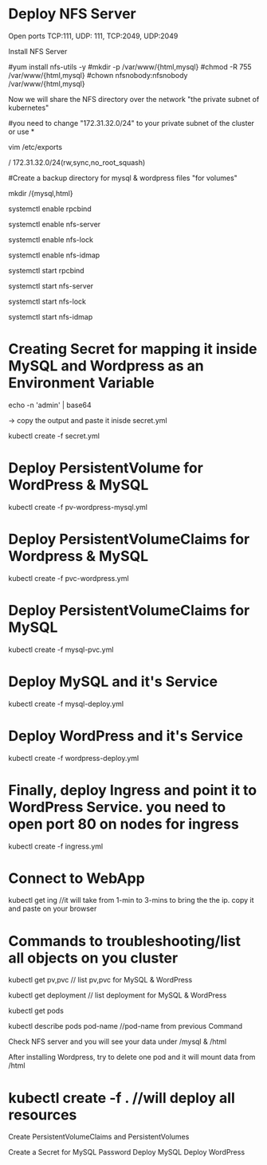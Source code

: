 # Deploy NFS Server
Open ports TCP:111, UDP: 111, TCP:2049, UDP:2049

Install NFS Server

#yum install nfs-utils -y
#mkdir -p /var/www/{html,mysql}
#chmod  -R 755 /var/www/{html,mysql}
#chown nfsnobody:nfsnobody /var/www/{html,mysql}


Now we will share the NFS directory over the network "the private subnet of kubernetes"

#you need to change "172.31.32.0/24" to your private subnet of the cluster or use *

vim /etc/exports

  / 172.31.32.0/24(rw,sync,no_root_squash)

#Create a backup directory for mysql & wordpress files "for volumes"

  mkdir /{mysql,html}


systemctl enable rpcbind

systemctl enable nfs-server

systemctl enable nfs-lock

systemctl enable nfs-idmap

systemctl start rpcbind

systemctl start nfs-server

systemctl start nfs-lock

systemctl start nfs-idmap



# Creating Secret for mapping it inside MySQL and Wordpress as an Environment Variable

echo -n 'admin' | base64

-> copy the output and paste it inisde secret.yml

kubectl create -f secret.yml


# Deploy PersistentVolume for WordPress & MySQL

kubectl create -f pv-wordpress-mysql.yml


# Deploy PersistentVolumeClaims for Wordpress & MySQL

kubectl create -f pvc-wordpress.yml


# Deploy PersistentVolumeClaims for MySQL

kubectl create -f mysql-pvc.yml


# Deploy MySQL and it's Service

kubectl create -f mysql-deploy.yml

# Deploy WordPress and it's Service

kubectl create -f wordpress-deploy.yml

# Finally, deploy Ingress and point it to WordPress Service. you need to open port 80 on nodes for ingress

kubectl create -f ingress.yml


# Connect to WebApp

kubectl get ing   //it will take from 1-min to 3-mins to bring the the ip. copy it and paste on your browser


# Commands to troubleshooting/list all objects on you cluster

kubectl get pv,pvc      // list pv,pvc for MySQL & WordPress

kubectl get deployment  // list deployment for MySQL & WordPress

kubectl get pods

kubectl describe  pods pod-name   //pod-name from previous Command

Check NFS server and you will see your data under /mysql & /html

After installing Wordpress, try to delete one pod and it will mount data from /html


# kubectl  create -f .    //will deploy all resources







Create PersistentVolumeClaims and PersistentVolumes


Create a Secret for MySQL Password
Deploy MySQL
Deploy WordPress
